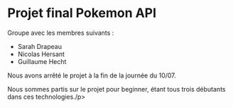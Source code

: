 <h1>Projet final Pokemon API</h1>

Groupe avec les membres suivants :
<ul>
<li>Sarah Drapeau</li>
<li>Nicolas Hersant</li>
<li>Guillaume Hecht</li>
</ul>

<p>Nous avons arrêté le projet à la fin de la journée du 10/07.</p>
<p>Nous sommes partis sur le projet pour beginner, étant tous trois débutants dans 
ces technologies./p>

